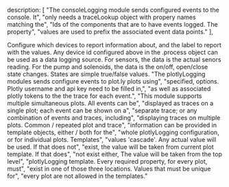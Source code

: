 description: [
  "The consoleLogging module sends configured events to the console.  It",
  "only needs a traceLookup object with propery names matching the",
  "Ids of the components that are to have events logged.  The property",
  "values are used to prefix the associated event data points."
],

Configure which devices to report information about, and the label to report
with the values.  Any device id configured above in the .process object can
be used as a data logging source.  For sensors, the data is the actual senors
reading.  For the pump and solenoids, the data is the on/off, open/close
state changes.  States are simple true/false values.
"The plotlyLogging modules sends configure events to plot.ly plots using",
"specified, options.  Plotly username and api key need to be filled in,",
"as well as associated plotly tokens to the the trace for each event.",
"This module supports multiple simultaneous plots.  All events can be",
"displayed as traces on a single plot; each event can be shown on a",
"separate trace; or any combination of events and traces, including",
"displaying traces on multiple plots.  Common / repeated plot and trace",
"information can be provided in template objects, either / both for the",
"whole plotlyLogging configuration, or for individual plots.  Templates",
"values 'cascade'.  Any actual value will be used.  If that does not",
"exist, the value will be taken from current plot template.  If that does",
"not exist either, The value will be taken from the top level",
"plotlyLogging template.  Every required property, for every plot, must",
"exist in one of those three locations.  Values that must be unique for",
"every plot are not allowed in the templates."
